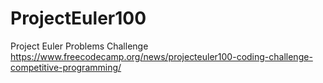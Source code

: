 # ProjectEuler100
Project Euler Problems Challenge https://www.freecodecamp.org/news/projecteuler100-coding-challenge-competitive-programming/
